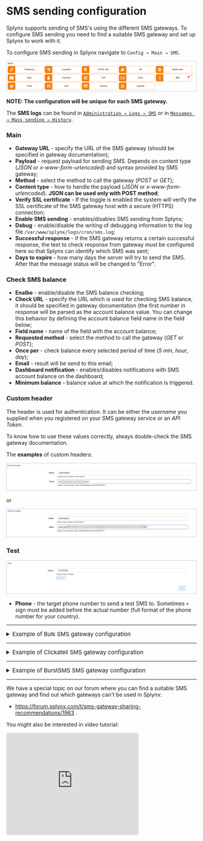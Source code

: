 SMS sending configuration
=========

Splynx supports sending of SMS's using the different SMS gateways. To configure SMS sending you need to find a suitable SMS gateway and set up Splynx to work with it.

To configure SMS sending in Splynx navigate to `Config → Main → SMS`.

![Config menu](icon.png)

**NOTE: The configuration will be unique for each SMS gateway.**

The **SMS logs** can be found in [`Administration → Logs → SMS`](administration/logs/sms/sms.md) or in [`Messages → Mass sending → History`](support_messages/sms_messages/sms_messages.md).


### Main
* **Gateway URL** - specify the URL of the SMS gateway (should be specified in gateway documentation);
* **Payload** - request payload for sending SMS. Depends on content type (*JSON* or *x-www-form-urlencoded*) and syntax provided by SMS gateway;
* **Method** - select the method to call the gateway (*POST* or *GET*);
* **Content type** - how to handle the payload (*JSON* or *x-www-form-urlencoded*). **JSON can be used only with POST method**;
* **Verify SSL certificate** - If the toggle is enabled the system will verify the SSL certificate of the SMS gateway host with a secure (HTTPS) connection;
* **Enable SMS sending** - enables/disables SMS sending from Splynx;
* **Debug** - enable/disable the writing of debugging information to the log file `/var/www/splynx/logs/cron/sms.log`;
* **Successful response** - if the SMS gateway returns a certain successful response, the text to check response from gateway must be configured here so that Splynx can identify which SMS was sent;
* **Days to expire** - how many days the server will try to send the SMS. After that the message status will be changed to "Error".


### Check SMS balance


* **Enalbe** - enable/disable the SMS balance checking;
* **Check URL** - specify the URL which is used for checking SMS balance, it should be specified in gateway documentation (the first number in response will be parsed as the account balance value. You can change this behavior by defining the account balance field name in the field below;
* **Field name** - name of the field with the account balance;
* **Requested method** - select the method to call the gateway (*GET* or *POST*);
* **Once per** - check balance every selected period of time (*5 min*, *hour*, *day*);
* **Email** - result will be send to this email;
* **Dashboard notification** - enables/disables notifications with SMS account balance on the dashboard;
* **Minimum balance** - balance value at which the notification is triggered.


### Custom header

The header is used for authentication. It can be either the *username* you supplied when you registered on your SMS gateway service or an *API Token*.

To know how to use these values correctly, always double-check the SMS gateway documentation.

The **examples** of custom headers:

![header1](custom_header1.png)

or

![header2](urlencoded_header.png)


### Test

![test](test.png)

* **Phone** - the target phone number to send a test SMS to. Sometimes `+` sign must be added before the actual number (full format of the phone number for your country).


------------

<details style="font-size: 15px; margin-bottom: 5px;">
<summary>Example of Bulk SMS gateway configuration</summary>
<div markdown="1">




1. First of all, you need to have a valid account on https://www.bulksms.com/ and configure API Token to connect it with Splynx - [Register your BulkSMS account](https://www.bulksms.com/account/#!/registration);


2. On BulkSMS account page, navigate to `Settings → Advanced` and press **Create Token** button, type the name to your token. In a new window will be shown once only the credentials to your token, copy and save them.

![image](bulk_sms_1.png)

![image](bulk_sms_2.png)

![image](bulk_sms_3.png)



3. To **request sender id** which will be shown in SMS for your customers, navigate to `Settings → Message` and click on *Sender IDs* tab.

**NOTE:** You must have purchased credits at least once before you can use this facility.

![image](bulk_sms_4.png)



4. In Splynx, navigate to `Config → Main → SMS`, in **Main** section configure the following settings:


<details style="font-size: 12px; margin-bottom: 5px;">
<summary>The values example</summary>
<div markdown="1">


**Gateway URL:**

```
https://api.bulksms.com/v1/messages
```

**Payload:**

```
{"from": "YourSenderID", "to": "%TO%", "body": "%MESSAGE%"}
```


</div>
</details>




![image](bulk_sms_5.png)


In **Check SMS balance** section configure the next settings:

![image](bulk_sms_7.png)

Press **Run test** button to check the balance, the result will be shown in **Test result** area at the bottom of the page.

![image](bulk_sms_8.png)

In **Custom header** section use the generated `Basic Auth` value from **step 2**:

![image](bulk_sms_6.png)



5. In **Test** section, type your test phone number to check the SMS configuration

![test](test.png)

![image](bulk_sms_9.png)

More information you can find in these articles:


- [BulkSMS JSON REST API (v1.0.0)](https://www.bulksms.com/developer/json/v1/#)

- [BulkSMS generic error types](https://www.bulksms.com/developer/json/v1/errors/)



</div>
</details>



------------




<details style="font-size: 15px; margin-bottom: 5px;">
<summary>Example of Clickatell SMS gateway configuration</summary>
<div markdown="1">


![main](main.png)

![main](check_balance.png)

![main](custom_header.png)

For more information, see:

- https://www.clickatell.com/products/sms-platform

- https://docs.clickatell.com/channels/sms-channels/sms-api-documentation/



</div>
</details>



------------




<details style="font-size: 15px; margin-bottom: 5px;">
<summary>Example of BurstSMS SMS gateway configuration</summary>
<div markdown="1">


![main](urlencoded_main.png)

![main](urlencoded_header.png)

For more information, see:

- https://burstsms.com.au/sms-api





</div>
</details>



------------



We have a special topic on our forum where you can find a suitable SMS gateway and find out which gateways can't be used in Splynx:

- https://forum.splynx.com/t/sms-gateway-sharing-recommendations/1963 .


You might also be interested in video tutorial:

<iframe width="350" height="270" src="https://www.youtube.com/embed/grh1nMXrP4g" title="YouTube video player" frameborder="0" allow="accelerometer; autoplay; clipboard-write; encrypted-media; gyroscope; picture-in-picture" allowfullscreen></iframe>
